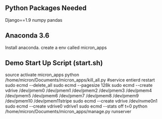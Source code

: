 Python Packages Needed
----------------------
Django==1.9
numpy
pandas

Anaconda 3.6
-------------
Install anaconda.
create a env called micron_apps

Demo Start Up Script (start.sh)
--------------------------------
source activate micron_apps
python /home/micron/Documents/micron_apps/kill_all.py
#service entierd restart
sudo ecmd --delete_all
sudo ecmd --pagesize 128k
sudo ecmd --create vdrive /dev/pmem0 /dev/pmem1 /dev/pmem2 /dev/pmem3 /dev/pmem4 /dev/pmem5 /dev/pmem6 /dev/pmem7 /dev/pmem8 /dev/pmem9 /dev/pmem10 /dev/pmem11stripe
sudo ecmd --create vdrive /dev/nvme0n1
sudo ecmd --create vdrive0 vdrive1
sudo ecmd --stats off t=0
python /home/micron/Documents/micron_apps/manage.py runserver


